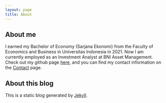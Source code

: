 ```yaml
---
layout: page
title: About
---
```


## About me

I earned my Bachelor of Economy (Sarjana Ekonomi) from the Faculty of Economics
and Business in Universitas Indonesia in 2021. Now I am currently employed as an
Investment Analyst at BNI Asset Management. Check out my github page
[here](https://github.com/abangfarhan), and you can find my contact information on
the [Contact](/contact) page.

## About this blog

This is a static blog generated by [Jekyll](https://jekyllrb.com/).
